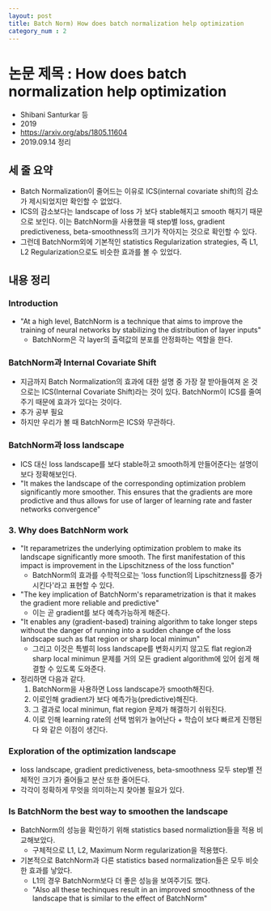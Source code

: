 ```yaml
---
layout: post
title: Batch Norm) How does batch normalization help optimization
category_num : 2
---
```


# 논문 제목 : How does batch normalization help optimization

- Shibani Santurkar 등
- 2019
- <https://arxiv.org/abs/1805.11604>
- 2019.09.14 정리

## 세 줄 요약

- Batch Normalization이 줄어드는 이유로 ICS(internal covariate shift)의 감소가 제시되었지만 확인할 수 없었다.
- ICS의 감소보다는 landscape of loss 가 보다 stable해지고 smooth 해지기 때문으로 보인다. 이는 BatchNorm을 사용했을 때 step별 loss, gradient predictiveness, beta-smoothness의 크기가 작아지는 것으로 확인할 수 있다.
- 그런데 BatchNorm외에 기본적인 statistics Regularization strategies, 즉 L1, L2 Regularization으로도 비슷한 효과를 볼 수 있었다.

## 내용 정리

### Introduction

- "At a high level, BatchNorm is a technique that aims to improve the training of neural networks by stabilizing the distribution of layer inputs"
  - BatchNorm은 각 layer의 출력값의 분포를 안정화하는 역할을 한다.

### BatchNorm과 Internal Covariate Shift

- 지금까지 Batch Normalization의 효과에 대한 설명 중 가장 잘 받아들여져 온 것으로는 ICS(Internal Covariate Shift)라는 것이 있다. BatchNorm이 ICS를 줄여주기 때문에 효과가 있다는 것이다.
- 추가 공부 필요
- 하지만 우리가 볼 때 BatchNorm은 ICS와 무관하다.

### BatchNorm과 loss landscape

- ICS 대신 loss landscape를 보다 stable하고 smooth하게 만들어준다는 설명이 보다 정확해보인다.
- "It makes the landscape of the corresponding optimization problem significantly more smoother. This ensures that the gradients are more prodictive and thus allows for use of larger of learning rate and faster networks convergence"

### 3. Why does BatchNorm work

- "It reparametrizes the underlying optimization problem to make its landscape significantly more smooth. The first manifestation of this impact is improvement in the Lipschitzness of the loss function"
  - BatchNorm의 효과를 수학적으로는 'loss function의 Lipschitzness를 증가시킨다'라고 표현할 수 있다.
- "The key implication of BatchNorm's reparametrization is that it makes the gradient more reliable and predictive"
  - 이는 곧 gradient를 보다 예측가능하게 해준다.
- "It enables any (gradient-based) training algorithm to take longer steps without the danger of running into a sudden change of the loss landscape such as flat region or sharp local minimun"
  - 그리고 이것은 특별히 loss landscape를 변화시키지 않고도 flat region과 sharp local minimun 문제를 거의 모든 gradient algorithm에 있어 쉽게 해결할 수 있도록 도와준다.
- 정리하면 다음과 같다.
    1. BatchNorm을 사용하면 Loss landscape가 smooth해진다.
    2. 이로인해 gradient가 보다 예측가능(predictive)해진다.
    3. 그 결과로 local minimun, flat region 문제가 해결하기 쉬워진다.
    4. 이로 인해 learning rate의 선택 범위가 늘어난다 + 학습이 보다 빠르게 진행된다 와 같은 이점이 생긴다.

### Exploration of the optimization landscape

- loss landscape, gradient predictiveness, beta-smoothness 모두 step별 전체적인 크기가 줄어들고 분산 또한 줄어든다.
- 각각이 정확하게 무엇을 의미하는지 찾아볼 필요가 있다.

### Is BatchNorm the best way to smoothen the landscape

- BatchNorm의 성능을 확인하기 위해 statistics based normaliztion들을 적용 비교해보았다.
  - 구체적으로 L1, L2, Maximum Norm regularization을 적용했다.
- 기본적으로 BatchNorm과 다른 statistics based normalization들은 모두 비슷한 효과를 낳았다.
  - L1의 경우 BatchNorm보다 더 좋은 성능을 보여주기도 했다.
  - "Also all these techinques result in an improved smoothness of the landscape that is similar to the effect of BatchNorm"
